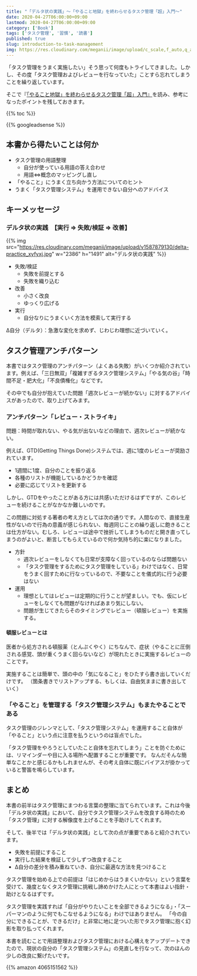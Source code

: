```yaml
---
title: "「デルタ状の実践」〜「やること地獄」を終わらせるタスク管理「超」入門〜"
date: 2020-04-27T06:00:00+09:00
lastmod: 2020-04-27T06:00:00+09:00
category: ['Book']
tags: ['タスク管理', '習慣', '読書']
published: true
slug: introduction-to-task-management
img: https://res.cloudinary.com/meganii/image/upload/c_scale,f_auto,q_auto,w_600/v1587879130/delta-practice_xyfyxj.jpg
---
```


「タスク管理をうまく実施したい」そう思って何度もトライしてきました。しかし、その度「タスク管理およびレビューを行なっていた」ことすら忘れてしまうことを繰り返しています。

そこで『[「やること地獄」を終わらせるタスク管理「超」入門』](https://amzn.to/3aGQsm3)を読み、参考になったポイントを残しておきます。

{{% toc %}}

<!--more-->
{{% googleadsense %}}


## 本書から得たいことは何か

- タスク管理の用語整理
  - 自分が使っている用語の答え合わせ
  - 用語⇔概念のマッピングし直し
- 「やること」にうまく立ち向かう方法についてのヒント
- うまく「タスク管理システム」を運用できない自分へのアドバイス


## キーメッセージ

### デルタ状の実践　【実行 => 失敗/検証 => 改善】

{{% img src="https://res.cloudinary.com/meganii/image/upload/v1587879130/delta-practice_xyfyxj.jpg" w="2386" h="1491" alt="デルタ状の実践" %}}

- 失敗/検証
  - 失敗を前提とする
  - 失敗を織り込む
- 改善
  - 小さく改良
  - ゆっくり広げる
- 実行
  - 自分なりにうまくいく方法を模索して実行する

Δ自分（デルタ）：急激な変化を求めず、じわじわ理想に近づいていく。


## タスク管理アンチパターン

本書ではタスク管理のアンチパターン（よくある失敗）がいくつか紹介されています。例えば、「三日無双」「複雑すぎるタスク管理システム」「やる気の谷」「時間不足・肥大化」「不良債権化」などです。

その中でも自分が抱えていた問題「週次レビューが続かない」に対するアドバイスがあったので、取り上げてみます。

### アンチパターン「レビュー・ストライキ」

問題：時間が取れない、やる気が出ないなどの理由で、週次レビューが続かない。

例えば、GTD(Getting Things Done)システムでは、週に1度のレビューが奨励されています。

- 1週間に1度、自分のことを振り返る
- 各種のリストが機能しているかどうかを確認
- 必要に応じてリストを更新する

しかし、GTDをやったことがある方には共感いただけるはずですが、このレビューを続けることがなかなか難しいのです。

この問題に対処する著者の考え方としては次の通りです。人間なので、直接生産性がないので行為の意義が感じられない、毎週同じことの繰り返しに飽きることは仕方がない。むしろ、レビューは途中で挫折してしまうものだと開き直ってしまうのがよいと、断言してもらえているので何か気持ち的に楽になりました。


- 方針
  - 週次レビューをしなくても日常が支障なく回っているのならば問題ない
  - 「タスク管理をするためにタスク管理をしている」わけではなく、日常をうまく回すために行なっているので、不要なことを儀式的に行う必要はない
- 運用
  - 理想としてはレビューは定期的に行うことが望ましい。でも、仮にレビューをしなくても問題がなければあまり気にしない。
  - 問題が生じてきたらそのタイミングでレビュー（頓服レビュー）を実施する。


#### 頓服レビューとは

医者から処方される頓服薬（とんぷくやく）にちなんで、症状（やることに圧倒される感覚、頭が重くうまく回らないなど）が現れたときに実施するレビューのことです。

実施することは簡単で、頭の中の「気になること」をひたすら書き出していくだけです。
（箇条書きでリストアップする、もしくは、自由気ままに書き出していく）


### 「やること」を管理する「タスク管理システム」もまたやることである

タスク管理のジレンマとして、「タスク管理システム」を運用すること自体が「やること」という点に注意を払うというのは盲点でした。

「タスク管理をやろうとしていたこと自体を忘れてしまう」ことを防ぐためには、リマインダーや目に入る場所へ配置することが重要です。
なんだそんな簡単なことかと感じるかもしれませんが、その考え自体に既にバイアスが掛かっていると警笛を鳴らしています。



## まとめ

本書の前半はタスク管理にまつわる言葉の整理に当てられています。これは今後「デルタ状の実践」において、自分でタスク管理システムを改良する時のため「タスク管理」に対する解像度を上げることを手助けしてくれます。

そして、後半では「デルタ状の実践」として次の点が重要であると紹介されています。

- 失敗を前提にすること
- 実行した結果を検証して少しずつ改良すること
- Δ自分の差分を積み重ねていき、自分に最適な方法を見つけること

タスク管理を始める上での前提は「はじめからはうまくいかない」という言葉を受けて、幾度となくタスク管理に挑戦し諦めかけた人にとって本書はよい指針・助けとなるはずです。

タスク管理を実践すれば「自分がやりたいことを全部できるようになる」・「スーパーマンのように何でもこなせるようになる」わけではありません。
「今の自分にできることが、できるだけ」と非常に地に足ついた形でタスク管理に抱く幻影を取り払ってくれます。

本書を読むことで用語整理およびタスク管理における心構えをアップデートできたので、現状の自分の「タスク管理システム」の見直しを行なって、次のほんの少しの改良に繋げたいです。


{{% amazon 4065151562 %}}
